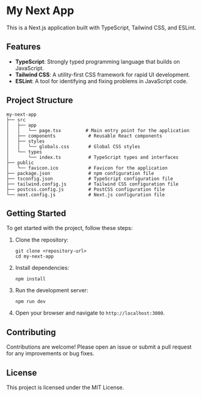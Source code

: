 # My Next App

This is a Next.js application built with TypeScript, Tailwind CSS, and ESLint. 

## Features

- **TypeScript**: Strongly typed programming language that builds on JavaScript.
- **Tailwind CSS**: A utility-first CSS framework for rapid UI development.
- **ESLint**: A tool for identifying and fixing problems in JavaScript code.

## Project Structure

```
my-next-app
├── src
│   ├── app
│   │   └── page.tsx         # Main entry point for the application
│   ├── components            # Reusable React components
│   ├── styles
│   │   └── globals.css       # Global CSS styles
│   └── types
│       └── index.ts          # TypeScript types and interfaces
├── public
│   └── favicon.ico           # Favicon for the application
├── package.json              # npm configuration file
├── tsconfig.json             # TypeScript configuration file
├── tailwind.config.js        # Tailwind CSS configuration file
├── postcss.config.js         # PostCSS configuration file
└── next.config.js            # Next.js configuration file
```

## Getting Started

To get started with the project, follow these steps:

1. Clone the repository:
   ```
   git clone <repository-url>
   cd my-next-app
   ```

2. Install dependencies:
   ```
   npm install
   ```

3. Run the development server:
   ```
   npm run dev
   ```

4. Open your browser and navigate to `http://localhost:3000`.

## Contributing

Contributions are welcome! Please open an issue or submit a pull request for any improvements or bug fixes.

## License

This project is licensed under the MIT License.